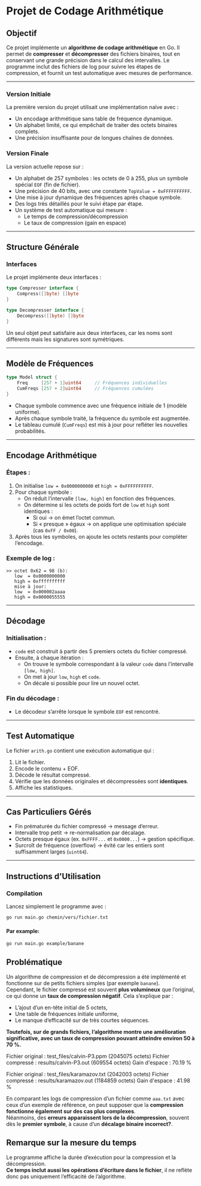 # Projet de Codage Arithmétique

## Objectif

Ce projet implémente un **algorithme de codage arithmétique** en Go. Il permet de **compresser** et **décompresser** des fichiers binaires, tout en conservant une grande précision dans le calcul des intervalles. Le programme inclut des fichiers de log pour suivre les étapes de compression, et fournit un test automatique avec mesures de performance.

---


### Version Initiale

La première version du projet utilisait une implémentation naïve avec :

* Un encodage arithmétique sans table de fréquence dynamique.
* Un alphabet limité, ce qui empêchait de traiter des octets binaires complets.
* Une précision insuffisante pour de longues chaînes de données.

### Version Finale

La version actuelle repose sur :

* Un alphabet de 257 symboles : les octets de 0 à 255, plus un symbole spécial `EOF` (fin de fichier).
* Une précision de 40 bits, avec une constante `TopValue = 0xFFFFFFFFFF`.
* Une mise à jour dynamique des fréquences après chaque symbole.
* Des logs très détaillés pour le suivi étape par étape.
* Un système de test automatique qui mesure :
  * Le temps de compression/décompression
  * Le taux de compression (gain en espace)

---

## Structure Générale

### Interfaces

Le projet implémente deux interfaces :

```go
type Compresser interface {
    Compress([]byte) []byte
}

type Decompresser interface {
    Decompress([]byte) []byte
}
```

Un seul objet peut satisfaire aux deux interfaces, car les noms sont différents mais les signatures sont symétriques.

---

## Modèle de Fréquences

```go
type Model struct {
    Freq     [257 + 1]uint64     // Fréquences individuelles
    CumFreqs [257 + 2]uint64     // Fréquences cumulées
}
```

* Chaque symbole commence avec une fréquence initiale de 1 (modèle uniforme).
* Après chaque symbole traité, la fréquence du symbole est augmentée.
* Le tableau cumulé (`CumFreqs`) est mis à jour pour refléter les nouvelles probabilités.

---

## Encodage Arithmétique

### Étapes :

1. On initialise `low = 0x0000000000` et `high = 0xFFFFFFFFFF`.
2. Pour chaque symbole :
   * On réduit l’intervalle `[low, high]` en fonction des fréquences.
   * On détermine si les octets de poids fort de `low` et `high` sont identiques :
     * Si oui → on émet l’octet commun.
     * Si « presque » égaux → on applique une optimisation spéciale (cas `0xFF / 0x00`).
3. Après tous les symboles, on ajoute les octets restants pour compléter l’encodage.

### Exemple de log :

```
>> octet 0x62 = 98 (b):
   low  = 0x0000000000
   high = 0xffffffffff
   mise à jour:
   low  = 0x000002aaaa
   high = 0x0000055555
```

---

## Décodage

### Initialisation :

* `code` est construit à partir des 5 premiers octets du fichier compressé.
* Ensuite, à chaque itération :
  * On trouve le symbole correspondant à la valeur `code` dans l’intervalle `[low, high]`.
  * On met à jour `low`, `high` et `code`.
  * On décale si possible pour lire un nouvel octet.

### Fin du décodage :

* Le décodeur s’arrête lorsque le symbole `EOF` est rencontré.

---

## Test Automatique

Le fichier `arith.go` contient une exécution automatique qui :

1. Lit le fichier.
2. Encode le contenu + EOF.
3. Décode le résultat compressé.
4. Vérifie que les données originales et décompressées sont **identiques**.
5. Affiche les statistiques.

---

## Cas Particuliers Gérés

* Fin prématurée du fichier compressé → message d’erreur.
* Intervalle trop petit → re-normalisation par décalage.
* Octets presque égaux (ex. `0xFFFF...` et `0x0000...`) → gestion spécifique.
* Surcroît de fréquence (overflow) → évité car les entiers sont suffisamment larges (`uint64`).

---

## Instructions d'Utilisation

### Compilation

Lancez simplement le programme avec :

```bash
go run main.go chemin/vers/fichier.txt
```

#### Par example: 
```bash
go run main.go example/banane
```

## Problématique

Un algorithme de compression et de décompression a été implémenté et fonctionne sur de petits fichiers simples (par exemple `banane`).  
Cependant, le fichier compressé est souvent **plus volumineux** que l’original, ce qui donne un **taux de compression négatif**. Cela s’explique par :
- L’ajout d’un en-tête initial de 5 octets,
- Une table de fréquences initiale uniforme,
- Le manque d’efficacité sur de très courtes séquences.

**Toutefois, sur de grands fichiers, l’algorithme montre une amélioration significative, avec un taux de compression pouvant atteindre environ 50 à 70 %.**  

Fichier original :      test_files/calvin-P3.ppm (2045075 octets)
Fichier compressé :     results/calvin-P3.out (609554 octets)
Gain d'espace :         70.19 %

Fichier original :      test_files/karamazov.txt (2042003 octets)
Fichier compressé :     results/karamazov.out (1184859 octets)
Gain d'espace :         41.98 %

En comparant les logs de compression d’un fichier comme `aaa.txt` avec ceux d’un exemple de référence, on peut supposer que la **compression fonctionne également sur des cas plus complexes**.  
Néanmoins, des **erreurs apparaissent lors de la décompression**, souvent dès le **premier symbole**, à cause d’un **décalage binaire incorrect?**.

## Remarque sur la mesure du temps

Le programme affiche la durée d’exécution pour la compression et la décompression.  
**Ce temps inclut aussi les opérations d’écriture dans le fichier**, il ne reflète donc pas uniquement l’efficacité de l’algorithme.
